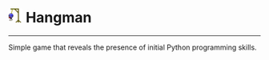 # <img src="hangman.gif" height="28"> Hangman
___
Simple game that reveals the presence of initial Python programming skills.
